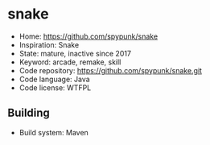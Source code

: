 # snake

- Home: https://github.com/spypunk/snake
- Inspiration: Snake
- State: mature, inactive since 2017
- Keyword: arcade, remake, skill
- Code repository: https://github.com/spypunk/snake.git
- Code language: Java
- Code license: WTFPL

## Building

- Build system: Maven
